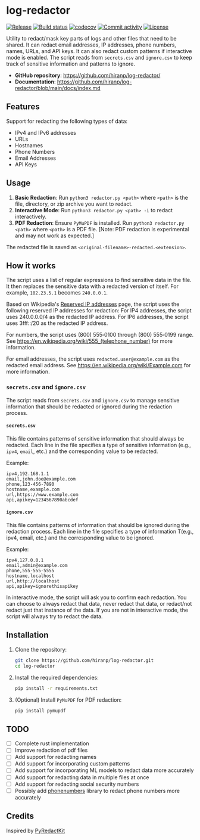 # log-redactor

[![Release](https://img.shields.io/github/v/release/hiranp/log-redactor)](https://img.shields.io/github/v/release/hiranp/log-redactor)
[![Build status](https://img.shields.io/github/actions/workflow/status/hiranp/log-redactor/main.yml?branch=main)](https://github.com/hiranp/log-redactor/actions?query=branch%3Amain)
[![codecov](https://codecov.io/gh/hiranp/log-redactor/branch/main/graph/badge.svg)](https://codecov.io/gh/hiranp/log-redactor)
[![Commit activity](https://img.shields.io/github/commit-activity/m/hiranp/log-redactor)](https://img.shields.io/github/commit-activity/m/hiranp/log-redactor)
[![License](https://img.shields.io/github/license/hiranp/log-redactor/LICENSE)](https://img.shields.io/github/license/hiranp/log-redactor)

Utility to redact/mask key parts of logs and other files that need to be shared. It can redact email addresses, IP addresses, phone numbers, names, URLs, and API keys. It can also redact custom patterns if interactive mode is enabled. The script reads from `secrets.csv` and `ignore.csv` to keep track of sensitive information and patterns to ignore.

- **GitHub repository**: <https://github.com/hiranp/log-redactor/>
- **Documentation**: <https://github.com/hiranp/log-redactor/blob/main/docs/index.md>

## Features

Support for redacting the following types of data:

- IPv4 and IPv6 addresses
- URLs
- Hostnames
- Phone Numbers
- Email Addresses
- API Keys

## Usage

1. **Basic Redaction**: Run `python3 redactor.py <path>` where `<path>` is the file, directory, or zip archive you want to redact.
2. **Interactive Mode**: Run `python3 redactor.py <path> -i` to redact interactively.
3. **PDF Redaction**: Ensure `PyMuPDF` is installed. Run `python3 redactor.py <path>` where `<path>` is a PDF file. [Note: PDF redaction is experimental and may not work as expected.]

The redacted file is saved as `<original-filename>-redacted.<extension>`.

## How it works

The script uses a list of regular expressions to find sensitive data in the file. It then replaces the sensitive data with a redacted version of itself. For example, `102.23.5.1` becomes `240.0.0.1`.

Based on Wikipedia's [Reserved IP addresses](https://en.wikipedia.org/wiki/Reserved_IP_addresses) page, the script uses the following reserved IP addresses for redaction:
For IP4 addresses, the script uses 240.0.0.0/4 as the redacted IP address.
For IP6 addresses, the script uses 3fff::/20 as the redacted IP address.

For numbers, the script uses (800) 555‑0100 through (800) 555‑0199 range. See <https://en.wikipedia.org/wiki/555_(telephone_number)> for more information.

For email addresses, the script uses `redacted.user@example.com` as the redacted email address. See <https://en.wikipedia.org/wiki/Example.com> for more information.

### `secrets.csv` and `ignore.csv`

The script reads from `secrets.csv` and `ignore.csv` to manage sensitive information that should be redacted or ignored during the redaction process.

#### `secrets.csv`

This file contains patterns of sensitive information that should always be redacted. Each line in the file specifies a type of sensitive information (e.g., `ipv4`, `email`, etc.) and the corresponding value to be redacted.

Example:

```csv
ipv4,192.168.1.1
email,john.doe@example.com
phone,123-456-7890
hostname,example.com
url,https://www.example.com
api,apikey=1234567890abcdef
```

#### `ignore.csv`

This file contains patterns of information that should be ignored during the redaction process. Each line in the file specifies a type of information T(e.g., ipv4, email, etc.) and the corresponding value to be ignored.

Example:

```csv
ipv4,127.0.0.1
email,admin@example.com
phone,555-555-5555
hostname,localhost
url,http://localhost
api,apikey=ignorethisapikey
```

In interactive mode, the script will ask you to confirm each redaction. You can choose to always redact that data, never redact that data, or redact/not redact just that instance of the data. If you are not in interactive mode, the script will always try to redact the data.

## Installation

1. Clone the repository:

    ```sh
    git clone https://github.com/hiranp/log-redactor.git
    cd log-redactor
    ```

2. Install the required dependencies:

    ```sh
    pip install -r requirements.txt
    ```

3. (Optional) Install `PyMuPDF` for PDF redaction:

    ```sh
    pip install pymupdf
    ```

## TODO

- [ ] Complete rust implementation
- [ ] Improve redaction of pdf files
- [ ] Add support for redacting names
- [ ] Add support for incorporating custom patterns
- [ ] Add support for incorporating ML models to redact data more accurately
- [ ] Add support for redacting data in multiple files at once
- [ ] Add support for redacting social security numbers
- [ ] Possibly add [phonenumbers](https://pypi.org/project/phonenumbers/) library to redact phone numbers more accurately

## Credits

Inspired by [PyRedactKit](https://github.com/brootware/PyRedactKit)
